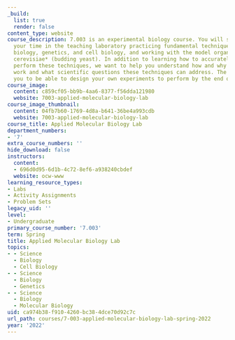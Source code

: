 ```yaml
---
_build:
  list: true
  render: false
content_type: website
course_description: 7.003 is an experimental biology course. You will spend most of
  your time in the teaching laboratory practicing fundamental techniques in molecular
  biology, genetics, and cell biology, and working with the model organism *Saccharomyces
  cerevisiae* (budding yeast). In addition to learning how to accurately and safely
  perform these techniques, we want to help you understand how and why these techniques
  work and what scientific questions these techniques can address. The goal is for
  you to be able to design your own experiments to perform by the end of the semester.
course_image:
  content: c859cf05-bb9b-4aa6-8377-f56dda121980
  website: 7003-applied-molecular-biology-lab
course_image_thumbnail:
  content: 04fb7b60-1769-4d8a-b641-36be4a993cdb
  website: 7003-applied-molecular-biology-lab
course_title: Applied Molecular Biology Lab
department_numbers:
- '7'
extra_course_numbers: ''
hide_download: false
instructors:
  content:
  - 696d0d95-6d1b-4c72-8ef6-a938240cbdef
  website: ocw-www
learning_resource_types:
- Labs
- Activity Assignments
- Problem Sets
legacy_uid: ''
level:
- Undergraduate
primary_course_number: '7.003'
term: Spring
title: Applied Molecular Biology Lab
topics:
- - Science
  - Biology
  - Cell Biology
- - Science
  - Biology
  - Genetics
- - Science
  - Biology
  - Molecular Biology
uid: ca974b38-f910-4260-bc38-4dce70d92c7c
url_path: courses/7-003-applied-molecular-biology-lab-spring-2022
year: '2022'
---
```

